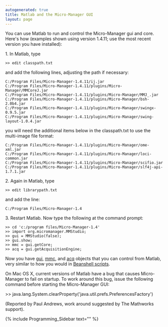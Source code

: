 ```yaml
---
autogenerated: true
title: Matlab and the Micro-Manager GUI
layout: page
---
```


You can use Matlab to run and control the Micro-Manager gui and core.
Here's how (examples shown using version 1.4.11; use the most recent
version you have installed):

1\. In Matlab, type

`>> edit classpath.txt`

and add the following lines, adjusting the path if necessary:

`C:/Program Files/Micro-Manager-1.4.11/ij.jar`  
`C:/Program Files/Micro-Manager-1.4.11/plugins/Micro-Manager/MMCoreJ.jar`  
`C:/Program Files/Micro-Manager-1.4.11/plugins/Micro-Manager/MMJ_.jar`  
`C:/Program Files/Micro-Manager-1.4.11/plugins/Micro-Manager/bsh-2.0b4.jar`  
`C:/Program Files/Micro-Manager-1.4.11/plugins/Micro-Manager/swingx-0.9.5.jar`  
`C:/Program Files/Micro-Manager-1.4.11/plugins/Micro-Manager/swing-layout-1.0.4.jar`

you will need the additional items below in the classpath.txt to use the
multi-image file format:

`C:/Program Files/Micro-Manager-1.4.11/plugins/Micro-Manager/ome-xml.jar`  
`C:/Program Files/Micro-Manager-1.4.11/plugins/Micro-Manager/loci-common.jar`  
`C:/Program Files/Micro-Manager-1.4.11/plugins/Micro-Manager/scifio.jar`  
`C:/Program Files/Micro-Manager-1.4.11/plugins/Micro-Manager/slf4j-api-1.7.1.jar`

2\. Again in Matlab, type

`>> edit librarypath.txt`

and add the line:

`C:/Program Files/Micro-Manager-1.4`

3\. Restart Matlab. Now type the following at the command prompt:

`>> cd 'c:/program files/Micro-Manager-1.4'`  
`>> import org.micromanager.MMStudio;`  
`>> gui = MMStudio(false);`  
`>> gui.show;`  
`>> mmc = gui.getCore;`  
`>> acq = gui.getAcquisitionEngine;`

Now you have
[gui](https://valelab.ucsf.edu/~MM/doc/mmstudio/org/micromanager/api/ScriptInterface.html),
[mmc](https://valelab.ucsf.edu/~MM/doc/mmcorej/mmcorej/CMMCore.html),
and
[acq](http://micro-manager.org/content/doc/mmstudio/org/micromanager/api/AcquisitionEngine.html)
objects that you can control from Matlab, very similar to how you would
in [Beanshell scripts](Example_Beanshell_scripts "wikilink").

On Mac OS X, current versions of Matlab have a bug that causes
Micro-Manager to fail on startup. To work around this bug, issue the
following command before starting the Micro-Manager GUI:

&gt;&gt;
java.lang.System.clearProperty('java.util.prefs.PreferencesFactory')

(Reported by Paul Andrews, work around suggested by The Mathworks
support).

{% include Programming_Sidebar text="" %}
